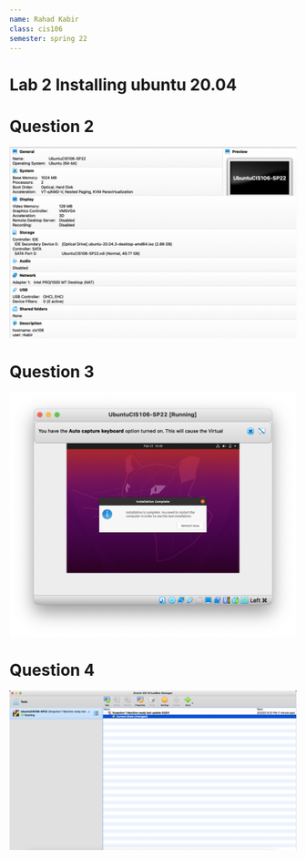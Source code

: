 ```yaml
---
name: Rahad Kabir
class: cis106
semester: spring 22
---
```


# Lab 2 Installing ubuntu 20.04

# Question 2
![q2](q2.1.png)

# Question 3
![q3](q3.1.png)

# Question 4
![q4](q4.1.png)